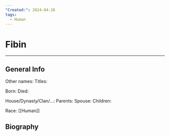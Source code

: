 ```yaml
---
"Created:": 2024-04-28
tags:
  - Human
---
```


# Fibin
---

## General Info

Other names:
Titles:

Born:
Died:

House/Dynasty/Clan/...:
Parents:
Spouse:
Children:

Race: [[Human]]



## Biography

